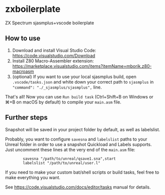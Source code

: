 # zxboilerplate
ZX Spectrum sjasmplus+vscode boilerplate

## How to use
1. Download and install Visual Studio Code: https://code.visualstudio.com/Download
2. Install Z80 Macro-Assembler extension: https://marketplace.visualstudio.com/items?itemName=mborik.z80-macroasm
3. (optional) If you want to use your local sjasmplus build, open `.vscode/tasks.json` and white down your correct path to `sjasmplus` in `"command": "./_sjasmplus/sjasmplus",` line.

That's all! Now you can use `Run build task` (Ctrl+Shift+B on Windows or ⌘+B on macOS by default) to compile your `main.asm` file.

## Further steps

Snapshot will be saved in your project folder by default, as well as labelslist.

Probably, you want to configure `savesna` and `labelslist` paths to your Unreal folder in order to use a snapshot Quickload and Labels supports. Just uncomment these lines at the very end of the `main.asm` file:


```
		savesna "/path/to/unreal/qsave1.sna",start
		labelslist "/path/to/unreal/user.l"
```


If you need to make your custom bat/shell scripts or build tasks, feel free to make everything you want.

See https://code.visualstudio.com/docs/editor/tasks manual for details.
